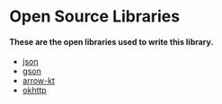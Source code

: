 # Open Source Libraries
#### These are the open libraries used to write this library. 
* [json](https://www.JSON.org/)
* [gson](https://github.com/google/gson)
* [arrow-kt](https://arrow-kt.io/)
* [okhttp](https://square.github.io/okhttp/)